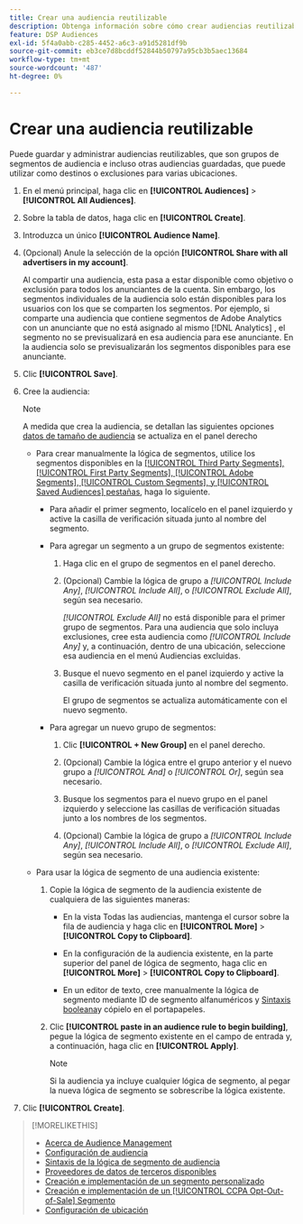 ```yaml
---
title: Crear una audiencia reutilizable
description: Obtenga información sobre cómo crear audiencias reutilizables compuestas de segmentos de audiencia y otras audiencias guardadas.
feature: DSP Audiences
exl-id: 5f4a0abb-c285-4452-a6c3-a91d5281df9b
source-git-commit: eb3ce7d8bcddf52844b50797a95cb3b5aec13684
workflow-type: tm+mt
source-wordcount: '487'
ht-degree: 0%

---
```


# Crear una audiencia reutilizable

<!-- "Saved audience" is used in UI (where?), but "saved" is a state, not a type. "Reusable audience" sounds better in a description. "Audience template" isn't right, either, since it implies you can edit it on the fly to create a new, different audience. Some other term? -->

Puede guardar y administrar audiencias reutilizables, que son grupos de segmentos de audiencia e incluso otras audiencias guardadas, que puede utilizar como destinos o exclusiones para varias ubicaciones.

1. En el menú principal, haga clic en **[!UICONTROL Audiences]** > **[!UICONTROL All Audiences]**.

1. Sobre la tabla de datos, haga clic en **[!UICONTROL Create]**.

1. Introduzca un único **[!UICONTROL Audience Name]**.

1. (Opcional) Anule la selección de la opción **[!UICONTROL Share with all advertisers in my account]**.

   Al compartir una audiencia, esta pasa a estar disponible como objetivo o exclusión para todos los anunciantes de la cuenta. Sin embargo, los segmentos individuales de la audiencia solo están disponibles para los usuarios con los que se comparten los segmentos. Por ejemplo, si comparte una audiencia que contiene segmentos de Adobe Analytics con un anunciante que no está asignado al mismo [!DNL Analytics] , el segmento no se previsualizará en esa audiencia para ese anunciante. En la audiencia solo se previsualizarán los segmentos disponibles para ese anunciante.

1. Clic **[!UICONTROL Save]**.

1. Cree la audiencia:

   >[!NOTE]
   >
   >A medida que crea la audiencia, se detallan las siguientes opciones [datos de tamaño de audiencia](audience-about.md) se actualiza en el panel derecho

   * Para crear manualmente la lógica de segmentos, utilice los segmentos disponibles en la [[!UICONTROL Third Party Segments], [!UICONTROL First Party Segments], [!UICONTROL Adobe Segments], [!UICONTROL Custom Segments], y [!UICONTROL Saved Audiences] pestañas](audience-settings.md), haga lo siguiente.

      * Para añadir el primer segmento, localícelo en el panel izquierdo y active la casilla de verificación situada junto al nombre del segmento.

      * Para agregar un segmento a un grupo de segmentos existente:

         1. Haga clic en el grupo de segmentos en el panel derecho.

         1. (Opcional) Cambie la lógica de grupo a *[!UICONTROL Include Any]*, *[!UICONTROL Include All]*, o *[!UICONTROL Exclude All]*, según sea necesario.

            *[!UICONTROL Exclude All]* no está disponible para el primer grupo de segmentos. Para una audiencia que solo incluya exclusiones, cree esta audiencia como *[!UICONTROL Include Any]* y, a continuación, dentro de una ubicación, seleccione esa audiencia en el menú Audiencias excluidas.

         1. Busque el nuevo segmento en el panel izquierdo y active la casilla de verificación situada junto al nombre del segmento.

            El grupo de segmentos se actualiza automáticamente con el nuevo segmento.

      * Para agregar un nuevo grupo de segmentos:

         1. Clic **[!UICONTROL + New Group]** en el panel derecho.

         1. (Opcional) Cambie la lógica entre el grupo anterior y el nuevo grupo a *[!UICONTROL And]* o *[!UICONTROL Or]*, según sea necesario.

         1. Busque los segmentos para el nuevo grupo en el panel izquierdo y seleccione las casillas de verificación situadas junto a los nombres de los segmentos.

         1. (Opcional) Cambie la lógica de grupo a *[!UICONTROL Include Any]*, *[!UICONTROL Include All]*, o *[!UICONTROL Exclude All]*, según sea necesario.

   * Para usar la lógica de segmento de una audiencia existente:

      1. Copie la lógica de segmento de la audiencia existente de cualquiera de las siguientes maneras:

         * En la vista Todas las audiencias, mantenga el cursor sobre la fila de audiencia y haga clic en **[!UICONTROL More]** > **[!UICONTROL Copy to Clipboard]**.

         * En la configuración de la audiencia existente, en la parte superior del panel de lógica de segmento, haga clic en **[!UICONTROL More]** > **[!UICONTROL Copy to Clipboard]**.

         * En un editor de texto, cree manualmente la lógica de segmento mediante ID de segmento alfanuméricos y [Sintaxis booleana](audience-segment-logic-syntax.md)y cópielo en el portapapeles.

      1. Clic **[!UICONTROL paste in an audience rule to begin building]**, pegue la lógica de segmento existente en el campo de entrada y, a continuación, haga clic en **[!UICONTROL Apply]**.

         >[!NOTE]
         >
         >Si la audiencia ya incluye cualquier lógica de segmento, al pegar la nueva lógica de segmento se sobrescribe la lógica existente.

1. Clic **[!UICONTROL Create]**.

>[!MORELIKETHIS]
>
>* [Acerca de Audience Management](audience-about.md)
>* [Configuración de audiencia](audience-settings.md)
>* [Sintaxis de la lógica de segmento de audiencia](audience-segment-logic-syntax.md)
>* [Proveedores de datos de terceros disponibles](third-party-data-providers.md)
>* [Creación e implementación de un segmento personalizado](custom-segment-create.md)
>* [Creación e implementación de un [!UICONTROL CCPA Opt-Out-of-Sale] Segmento](ccpa-opt-out-segment-create.md)
>* [Configuración de ubicación](/help/dsp/campaign-management/placements/placement-settings.md)
